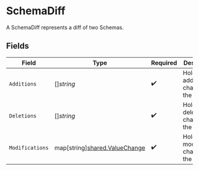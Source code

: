 # SchemaDiff

A SchemaDiff represents a diff of two Schemas.


## Fields

| Field                                                               | Type                                                                | Required                                                            | Description                                                         |
| ------------------------------------------------------------------- | ------------------------------------------------------------------- | ------------------------------------------------------------------- | ------------------------------------------------------------------- |
| `Additions`                                                         | []*string*                                                          | :heavy_check_mark:                                                  | Holds every addition change in the diff.                            |
| `Deletions`                                                         | []*string*                                                          | :heavy_check_mark:                                                  | Holds every deletion change in the diff.                            |
| `Modifications`                                                     | map[string][shared.ValueChange](../../models/shared/valuechange.md) | :heavy_check_mark:                                                  | Holds every modification change in the diff.                        |